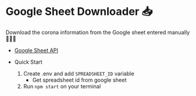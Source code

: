 # Google Sheet Downloader 📥

Download the corona information from the Google sheet entered manually 🧑🏻‍💻

- [Google Sheet API](https://developers.google.com/sheets/api/guides/concepts)

- Quick Start
  1. Create .env and add `SPREADSHEET_ID` variable
     - Get spreadsheet id from google sheet
  2. Run `npm start` on your terminal
